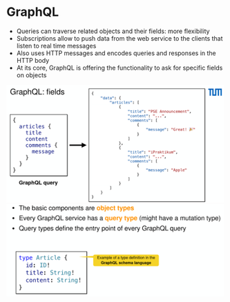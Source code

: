 # GraphQL

- Queries can traverse related objects and their fields: more flexibility
- Subscriptions allow to push data from the web service
  to the clients that listen to real time messages
- Also uses HTTP messages and encodes queries and
  responses in the HTTP body
- At its core, GraphQL is offering the functionality to ask for specific fields on objects

![graphql](assets/graphql.png)
![graphql-type](assets/graphql-type.png)

